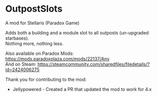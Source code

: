 # OutpostSlots
A mod for Stellaris (Paradox Game)

Adds both a building and a module slot to all outposts (un-upgraded starbases).<br>
Nothing more, nothing less.

Also available on Paradox Mods: https://mods.paradoxplaza.com/mods/22137/Any
<br>And on Steam: https://steamcommunity.com/sharedfiles/filedetails/?id=2424006275

Thank you for contributing to the mod:
* Jellypowered - Created a PR that updated the mod to work for 4.x
